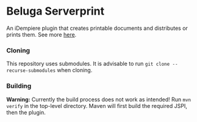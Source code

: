 # Beluga Serverprint
An iDempiere plugin that creates printable documents and distributes or prints them. See more [here](https://wiki.idempiere.org/en/Plugin:_Beluga_Serverprint).

### Cloning
This repository uses submodules. It is advisable to run `git clone --recurse-submodules` when cloning.

### Building
**Warning:** Currently the build process does not work as intended!
Run `mvn verify` in the top-level directory. Maven will first build the required JSPI, then the plugin. 
